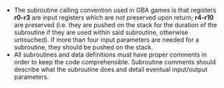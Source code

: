 - The subroutine calling convention used in GBA games is that registers **r0-r3** are input registers which are _not_ preserved upon return; **r4-r10** are preserved (i.e. they are pushed on the stack for the duration of the subroutine if they are used within said subroutine, otherwise untouched). If more than four input parameters are needed for a subroutine, they should be pushed on the stack.
- All subroutines and data definitions _must_ have proper comments in order to keep the code comprehensible. Subroutine comments should describe what the subroutine does and detail eventual input/output parameters.